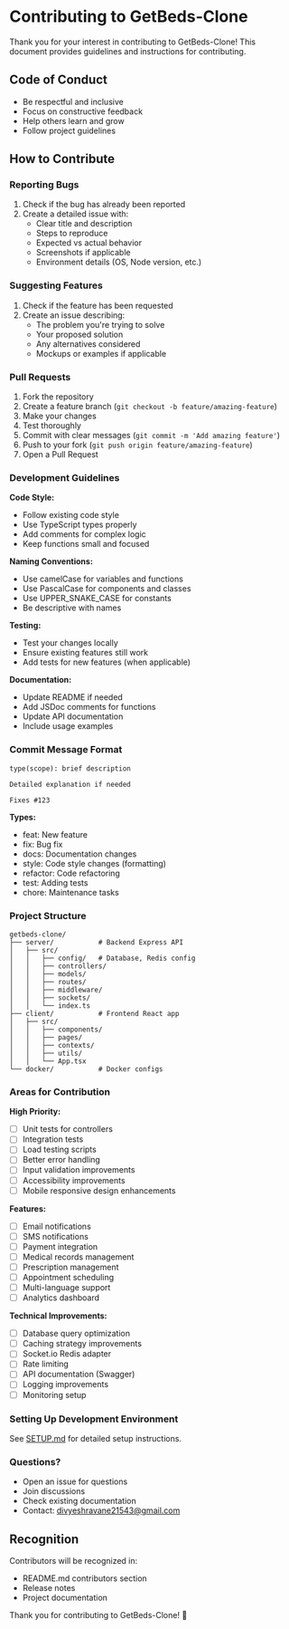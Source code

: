 # Contributing to GetBeds-Clone

Thank you for your interest in contributing to GetBeds-Clone! This document provides guidelines and instructions for contributing.

## Code of Conduct

- Be respectful and inclusive
- Focus on constructive feedback
- Help others learn and grow
- Follow project guidelines

## How to Contribute

### Reporting Bugs

1. Check if the bug has already been reported
2. Create a detailed issue with:
   - Clear title and description
   - Steps to reproduce
   - Expected vs actual behavior
   - Screenshots if applicable
   - Environment details (OS, Node version, etc.)

### Suggesting Features

1. Check if the feature has been requested
2. Create an issue describing:
   - The problem you're trying to solve
   - Your proposed solution
   - Any alternatives considered
   - Mockups or examples if applicable

### Pull Requests

1. Fork the repository
2. Create a feature branch (`git checkout -b feature/amazing-feature`)
3. Make your changes
4. Test thoroughly
5. Commit with clear messages (`git commit -m 'Add amazing feature'`)
6. Push to your fork (`git push origin feature/amazing-feature`)
7. Open a Pull Request

### Development Guidelines

**Code Style:**
- Follow existing code style
- Use TypeScript types properly
- Add comments for complex logic
- Keep functions small and focused

**Naming Conventions:**
- Use camelCase for variables and functions
- Use PascalCase for components and classes
- Use UPPER_SNAKE_CASE for constants
- Be descriptive with names

**Testing:**
- Test your changes locally
- Ensure existing features still work
- Add tests for new features (when applicable)

**Documentation:**
- Update README if needed
- Add JSDoc comments for functions
- Update API documentation
- Include usage examples

### Commit Message Format

```
type(scope): brief description

Detailed explanation if needed

Fixes #123
```

**Types:**
- feat: New feature
- fix: Bug fix
- docs: Documentation changes
- style: Code style changes (formatting)
- refactor: Code refactoring
- test: Adding tests
- chore: Maintenance tasks

### Project Structure

```
getbeds-clone/
├── server/           # Backend Express API
│   ├── src/
│   │   ├── config/   # Database, Redis config
│   │   ├── controllers/
│   │   ├── models/
│   │   ├── routes/
│   │   ├── middleware/
│   │   ├── sockets/
│   │   └── index.ts
├── client/           # Frontend React app
│   ├── src/
│   │   ├── components/
│   │   ├── pages/
│   │   ├── contexts/
│   │   ├── utils/
│   │   └── App.tsx
└── docker/           # Docker configs
```

### Areas for Contribution

**High Priority:**
- [ ] Unit tests for controllers
- [ ] Integration tests
- [ ] Load testing scripts
- [ ] Better error handling
- [ ] Input validation improvements
- [ ] Accessibility improvements
- [ ] Mobile responsive design enhancements

**Features:**
- [ ] Email notifications
- [ ] SMS notifications
- [ ] Payment integration
- [ ] Medical records management
- [ ] Prescription management
- [ ] Appointment scheduling
- [ ] Multi-language support
- [ ] Analytics dashboard

**Technical Improvements:**
- [ ] Database query optimization
- [ ] Caching strategy improvements
- [ ] Socket.io Redis adapter
- [ ] Rate limiting
- [ ] API documentation (Swagger)
- [ ] Logging improvements
- [ ] Monitoring setup

### Setting Up Development Environment

See [SETUP.md](SETUP.md) for detailed setup instructions.

### Questions?

- Open an issue for questions
- Join discussions
- Check existing documentation
- Contact: [divyeshravane21543@gmail.com](mailto:divyeshravane21543@gmail.com)

## Recognition

Contributors will be recognized in:
- README.md contributors section
- Release notes
- Project documentation

Thank you for contributing to GetBeds-Clone! 🎉
